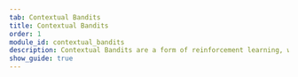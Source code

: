 ```yaml
---
tab: Contextual Bandits
title: Contextual Bandits
order: 1
module_id: contextual_bandits
description: Contextual Bandits are a form of reinforcement learning, where one observes the environment, then makes a decision that optimizes for an observed reward.  The vast majority of production real world RL systems use Contextual Bandits because the number of samples needed to learn is very low compared to other forms of reinforcement learning.
show_guide: true
---
```

